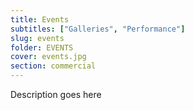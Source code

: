 ```yaml
---
title: Events
subtitles: ["Galleries", "Performance"]
slug: events
folder: EVENTS
cover: events.jpg
section: commercial
---
```


Description goes here
